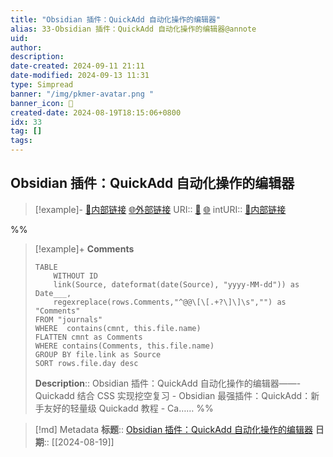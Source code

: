 ```yaml
---
title: "Obsidian 插件：QuickAdd 自动化操作的编辑器"
alias: 33-Obsidian 插件：QuickAdd 自动化操作的编辑器@annote
uid: 
author: 
description: 
date-created: 2024-09-11 21:11
date-modified: 2024-09-13 11:31
type: Simpread
banner: "/img/pkmer-avatar.png "
banner_icon: 🔖
created-date: 2024-08-19T18:15:06+0800
idx: 33
tag: []
tags: 
---
```


## Obsidian 插件：QuickAdd 自动化操作的编辑器

> [!example]- [🧷内部链接](<http://localhost:7026/unread/33>) [🌐外部链接](<>)
> URI:: [🧷](<http://localhost:7026/unread/33>) [🌐](<>)
> intURI:: [🧷内部链接](<http://localhost:7026/reading/33>)

%%

> [!example]+ **Comments**
>
> ```dataview
> TABLE 
>     WITHOUT ID
>     link(Source, dateformat(date(Source), "yyyy-MM-dd")) as Date___, 
>     regexreplace(rows.Comments,"^@@\[\[.+?\]\]\s","") as "Comments"
> FROM "journals"
> WHERE  contains(cmnt, this.file.name)
> FLATTEN cmnt as Comments
> WHERE contains(Comments, this.file.name)
> GROUP BY file.link as Source
> SORT rows.file.day desc
> ```
>  **Description**:: Obsidian 插件：QuickAdd 自动化操作的编辑器——- Quickadd 结合 CSS 实现挖空复习 - Obsidian 最强插件：QuickAdd：新手友好的轻量级 Quickadd 教程 - Ca……
%%

> [!md] Metadata
> **标题**:: [Obsidian 插件：QuickAdd 自动化操作的编辑器](https://pkmer.cn/Pkmer-Docs/10-obsidian/obsidian%E7%A4%BE%E5%8C%BA%E6%8F%92%E4%BB%B6/quickadd/)
> **日期**:: [[2024-08-19]]
